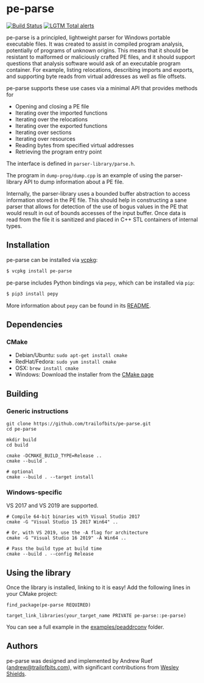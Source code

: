 pe-parse
========

[![Build Status](https://img.shields.io/github/workflow/status/trailofbits/pe-parse/CI/master)](https://github.com/trailofbits/pe-parse/actions?query=workflow%3ACI)
[![LGTM Total alerts](https://img.shields.io/lgtm/alerts/g/trailofbits/pe-parse.svg?logo=lgtm&logoWidth=18)](https://lgtm.com/projects/g/trailofbits/pe-parse/alerts/)

pe-parse is a principled, lightweight parser for Windows portable executable files.
It was created to assist in compiled program analysis, potentially of programs of unknown origins.
This means that it should be resistant to malformed or maliciously crafted PE files, and it should
support questions that analysis software would ask of an executable program container.
For example, listing relocations, describing imports and exports, and supporting byte reads from
virtual addresses as well as file offsets.

pe-parse supports these use cases via a minimal API that provides methods for
 * Opening and closing a PE file
 * Iterating over the imported functions
 * Iterating over the relocations
 * Iterating over the exported functions
 * Iterating over sections
 * Iterating over resources
 * Reading bytes from specified virtual addresses
 * Retrieving the program entry point

The interface is defined in `parser-library/parse.h`.

The program in `dump-prog/dump.cpp` is an example of using the parser-library API to dump
information about a PE file.

Internally, the parser-library uses a bounded buffer abstraction to access information stored in
the PE file. This should help in constructing a sane parser that allows for detection of the use
of bogus values in the PE that would result in out of bounds accesses of the input buffer.
Once data is read from the file it is sanitized and placed in C++ STL containers of internal types.

## Installation

pe-parse can be installed via [vcpkg](https://github.com/microsoft/vcpkg):

```bash
$ vcpkg install pe-parse
```

pe-parse includes Python bindings via `pepy`, which can be installed via `pip`:

```bash
$ pip3 install pepy
```

More information about `pepy` can be found in its [README](./pepy/README.md).

## Dependencies

### CMake
  * Debian/Ubuntu: `sudo apt-get install cmake`
  * RedHat/Fedora: `sudo yum install cmake`
  * OSX: `brew install cmake`
  * Windows: Download the installer from the [CMake page](https://cmake.org/download/)

## Building

### Generic instructions

```
git clone https://github.com/trailofbits/pe-parse.git
cd pe-parse

mkdir build
cd build

cmake -DCMAKE_BUILD_TYPE=Release ..
cmake --build .

# optional
cmake --build . --target install
```

### Windows-specific

VS 2017 and VS 2019 are supported.

```
# Compile 64-bit binaries with Visual Studio 2017
cmake -G "Visual Studio 15 2017 Win64" ..

# Or, with VS 2019, use the -A flag for architecture
cmake -G "Visual Studio 16 2019" -A Win64 ..

# Pass the build type at build time
cmake --build . --config Release
```

## Using the library

Once the library is installed, linking to it is easy! Add the following lines in your CMake project:

```
find_package(pe-parse REQUIRED)

target_link_libraries(your_target_name PRIVATE pe-parse::pe-parse)
```

You can see a full example in the [examples/peaddrconv](examples/peaddrconv) folder.

## Authors

pe-parse was designed and implemented by Andrew Ruef (andrew@trailofbits.com), with significant
contributions from [Wesley Shields](https://github.com/wxsBSD).

